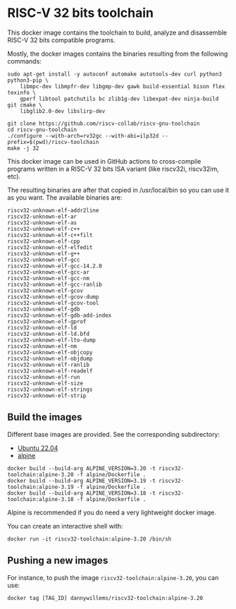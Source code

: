# RISC-V 32 bits toolchain

This docker image contains the toolchain to build, analyze and disassemble
RISC-V 32 bits compatible programs.

Mostly, the docker images contains the binaries resulting from the following commands:
```shell
sudo apt-get install -y autoconf automake autotools-dev curl python3 python3-pip \
    libmpc-dev libmpfr-dev libgmp-dev gawk build-essential bison flex texinfo \
    gperf libtool patchutils bc zlib1g-dev libexpat-dev ninja-build git cmake \
    libglib2.0-dev libslirp-dev

git clone https://github.com/riscv-collab/riscv-gnu-toolchain
cd riscv-gnu-toolchain
./configure --with-arch=rv32gc --with-abi=ilp32d --prefix=$(pwd)/riscv-toolchain
make -j 32
```

This docker image can be used in GitHub actions to cross-compile programs
written in a RISC-V 32 bits ISA variant (like riscv32i, riscv32im, etc).

The resulting binaries are after that copied in /usr/local/bin so you can use it
as you want.
The available binaries are:
```
riscv32-unknown-elf-addr2line
riscv32-unknown-elf-ar
riscv32-unknown-elf-as
riscv32-unknown-elf-c++
riscv32-unknown-elf-c++filt
riscv32-unknown-elf-cpp
riscv32-unknown-elf-elfedit
riscv32-unknown-elf-g++
riscv32-unknown-elf-gcc
riscv32-unknown-elf-gcc-14.2.0
riscv32-unknown-elf-gcc-ar
riscv32-unknown-elf-gcc-nm
riscv32-unknown-elf-gcc-ranlib
riscv32-unknown-elf-gcov
riscv32-unknown-elf-gcov-dump
riscv32-unknown-elf-gcov-tool
riscv32-unknown-elf-gdb
riscv32-unknown-elf-gdb-add-index
riscv32-unknown-elf-gprof
riscv32-unknown-elf-ld
riscv32-unknown-elf-ld.bfd
riscv32-unknown-elf-lto-dump
riscv32-unknown-elf-nm
riscv32-unknown-elf-objcopy
riscv32-unknown-elf-objdump
riscv32-unknown-elf-ranlib
riscv32-unknown-elf-readelf
riscv32-unknown-elf-run
riscv32-unknown-elf-size
riscv32-unknown-elf-strings
riscv32-unknown-elf-strip
```

## Build the images

Different base images are provided. See the corresponding subdirectory:
- [Ubuntu 22.04](./ubuntu-22.04)
- [alpine](./alpine)

```shell
docker build --build-arg ALPINE_VERSION=3.20 -t riscv32-toolchain:alpine-3.20 -f alpine/Dockerfile .
docker build --build-arg ALPINE_VERSION=3.19 -t riscv32-toolchain:alpine-3.19 -f alpine/Dockerfile .
docker build --build-arg ALPINE_VERSION=3.18 -t riscv32-toolchain:alpine-3.18 -f alpine/Dockerfile .
```

Alpine is recommended if you do need a very lightweight docker image.

You can create an interactive shell with:

```
docker run -it riscv32-toolchain:alpine-3.20 /bin/sh
```

## Pushing a new images

For instance, to push the image `riscv32-toolchain:alpine-3.20`, you can use:

```
docker tag [TAG_ID] dannywillems/riscv32-toolchain:alpine-3.20
```
